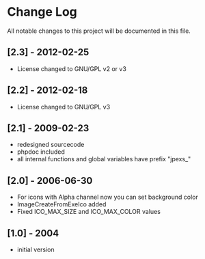# Change Log
All notable changes to this project will be documented in this file.

## [2.3] - 2012-02-25
 - License changed to GNU/GPL v2 or v3
## [2.2] - 2012-02-18
 - License changed to GNU/GPL v3
## [2.1] - 2009-02-23
  - redesigned sourcecode
  - phpdoc included
  - all internal functions and global variables have prefix "jpexs_"
## [2.0] - 2006-06-30
 - For icons with Alpha channel now you can set background color
 - ImageCreateFromExeIco added
 - Fixed ICO_MAX_SIZE and ICO_MAX_COLOR values
## [1.0] - 2004
 - initial version
